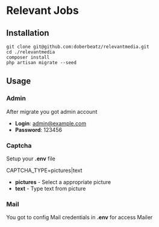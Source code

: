 # Relevant Jobs

## Installation

```
git clone git@github.com:doberbeatz/relevantmedia.git
cd ./relevantmedia
composer install
php artisan migrate --seed
```

## Usage

### Admin
After migrate you got admin account

- **Login**: admin@example.com
- **Password**: 123456

### Captcha

Setup your **.env** file

CAPTCHA_TYPE=pictures|text

- **pictures** - Select a appropriate picture
- **text** - Type text from picture

### Mail

You got to config Mail credentials in **.env** for access Mailer

